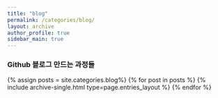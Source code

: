 ```yaml
---
title: "blog"
permalink: /categories/blog/
layout: archive
author_profile: true
sidebar_main: true
---
```


### Github 블로그 만드는 과정들

{% assign posts = site.categories.blog%}
{% for post in posts %} {% include archive-single.html type=page.entries_layout %} {% endfor %}

